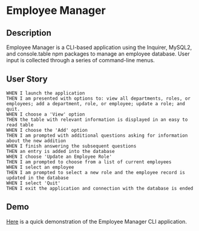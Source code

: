 # Employee Manager

## Description
Employee Manager is a CLI-based application using the Inquirer, MySQL2, and console.table npm packages to manage an employee database. User input is collected through a series of command-line menus.

## User Story
```
WHEN I launch the application
THEN I am presented with options to: view all departments, roles, or employees; add a department, role, or employee; update a role; and quit.
WHEN I choose a 'View' option
THEN the table with relevant information is displayed in an easy to read table
WHEN I choose the 'Add' option
THEN I am prompted with additional questions asking for information about the new addition
WHEN I finish answering the subsequent questions
THEN an entry is added into the database
WHEN I choose 'Update an Employee Role'
THEN I am prompted to choose from a list of current employees
WHEN I select an employee
THEN I am prompted to select a new role and the employee record is updated in the database
WHEN I select 'Quit'
THEN I exit the application and connection with the database is ended
```

## Demo

<a href="https://gfycat.com/majorchubbyharborporpoise">Here</a> is a quick demonstration of the Employee Manager CLI application.
